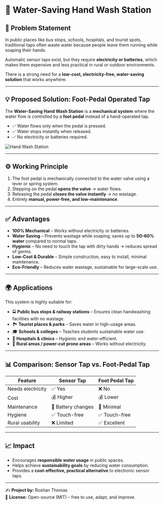 # 🚰 Water-Saving Hand Wash Station  

## 🔎 Problem Statement  
In public places like bus stops, schools, hospitals, and tourist spots, traditional taps often waste water because people leave them running while soaping their hands.  

Automatic sensor taps exist, but they require **electricity or batteries**, which makes them expensive and less practical in rural or outdoor environments.  

There is a strong need for a **low-cost, electricity-free, water-saving solution** that works anywhere.  

---

## 💡 Proposed Solution: Foot-Pedal Operated Tap  
The **Water-Saving Hand Wash Station** is a **mechanical system** where the water flow is controlled by a **foot pedal** instead of a hand-operated tap.  

- ✅ Water flows only when the pedal is pressed.  
- ✅ Water stops instantly when released.  
- ✅ No electricity or batteries required.  

![Hand Wash Station](.png)  

---

## ⚙️ Working Principle  
1. The foot pedal is mechanically connected to the water valve using a lever or spring system.  
2. Stepping on the pedal **opens the valve** → water flows.  
3. Releasing the pedal **closes the valve instantly** → no wastage.  
4. Entirely **manual, power-free, and low-maintenance**.  

---

## ✅ Advantages  
- **100% Mechanical** – Works without electricity or batteries.  
- **Water Saving** – Prevents wastage while soaping; saves up to **50–60% water** compared to normal taps.  
- **Hygienic** – No need to touch the tap with dirty hands → reduces spread of germs.  
- **Low-Cost & Durable** – Simple construction, easy to install, minimal maintenance.  
- **Eco-Friendly** – Reduces water wastage, sustainable for large-scale use.  

---

## 🌍 Applications  
This system is highly suitable for:  
- 🚍 **Public bus stops & railway stations** – Ensures clean handwashing facilities with no wastage.  
- 🏞️ **Tourist places & parks** – Saves water in high-usage areas.  
- 🎓 **Schools & colleges** – Teaches students sustainable water use.  
- 🏥 **Hospitals & clinics** – Hygienic and water-efficient.  
- 🌱 **Rural areas / power-cut prone areas** – Works without electricity.  

---

## 📊 Comparison: Sensor Tap vs. Foot-Pedal Tap  

| Feature              | Sensor Tap           | Foot Pedal Tap      |
|----------------------|---------------------|--------------------|
| Needs electricity    | ✅ Yes              | ❌ No              |
| Cost                 | 💰 Higher           | 💰 Lower           |
| Maintenance          | 🔋 Battery changes  | 🔧 Minimal         |
| Hygiene              | ✅ Touch-free       | ✅ Touch-free      |
| Rural usability      | ❌ Limited          | ✅ Excellent       |

---

## 📈 Impact  
- Encourages **responsible water usage** in public spaces.  
- Helps achieve **sustainability goals** by reducing water consumption.  
- Provides a **cost-effective, practical alternative** to electronic sensor taps.  

---

✍️ **Project by:** Roshan Thomas  
📌 **License:** Open-source (MIT) – free to use, adapt, and improve.
